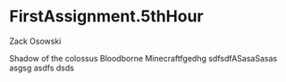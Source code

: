 # FirstAssignment.5thHour
Zack Osowski

Shadow of the colossus
Bloodborne
Minecraftfgedhg
sdfsdfASasaSasas
asgsg
asdfs
dsds
